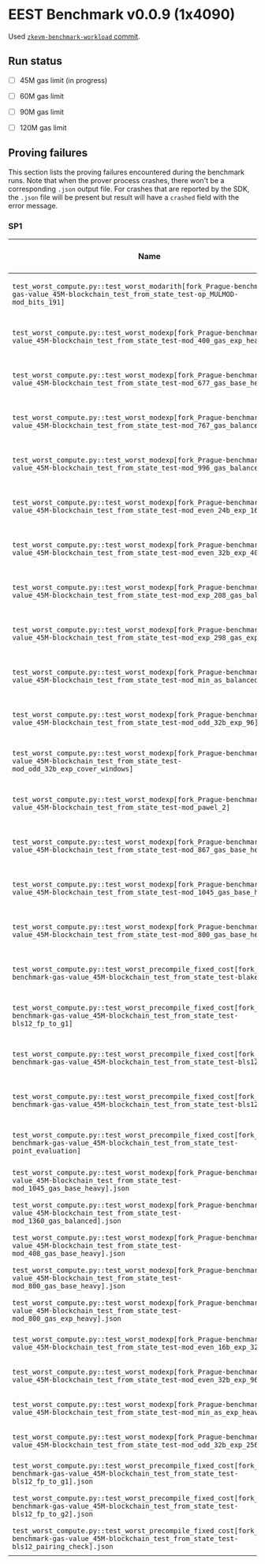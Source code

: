 # EEST Benchmark v0.0.9 (1x4090)

Used [`zkevm-benchmark-workload` commit](https://github.com/eth-act/zkevm-benchmark-workload/tree/d2bbf1e8750064a3deae32eb61434bccfbd11ee8).

## Run status
- [ ] 45M gas limit (in progress)
- [ ] 60M gas limit
- [ ] 90M gas limit
- [ ] 120M gas limit


## Proving failures

This section lists the proving failures encountered during the benchmark runs. Note that when the prover process 
crashes, there won't be a corresponding `.json` output file. For crashes that are reported by the SDK, the `.json` 
file will be present but result will have a `crashed` field with the error message.


### SP1
| Name | Lowest Gas Limit | Error |
| ---- | --------- | ----- |
| `test_worst_compute.py::test_worst_modarith[fork_Prague-benchmark-gas-value_45M-blockchain_test_from_state_test-op_MULMOD-mod_bits_191]` | 45M | Host machine crashed OOM |
| `test_worst_compute.py::test_worst_modexp[fork_Prague-benchmark-gas-value_45M-blockchain_test_from_state_test-mod_400_gas_exp_heavy]` | 45M | Host process crashed OOM |
| `test_worst_compute.py::test_worst_modexp[fork_Prague-benchmark-gas-value_45M-blockchain_test_from_state_test-mod_677_gas_base_heavy]` | 45M | Host process crashed OOM |
| `test_worst_compute.py::test_worst_modexp[fork_Prague-benchmark-gas-value_45M-blockchain_test_from_state_test-mod_767_gas_balanced]` | 45M | Host process crashed OOM |
| `test_worst_compute.py::test_worst_modexp[fork_Prague-benchmark-gas-value_45M-blockchain_test_from_state_test-mod_996_gas_balanced]` | 45M | Host process crashed OOM |
| `test_worst_compute.py::test_worst_modexp[fork_Prague-benchmark-gas-value_45M-blockchain_test_from_state_test-mod_even_24b_exp_168]` | 45M | Host process crashed OOM |
| `test_worst_compute.py::test_worst_modexp[fork_Prague-benchmark-gas-value_45M-blockchain_test_from_state_test-mod_even_32b_exp_40]` | 45M | Host process crashed OOM |
| `test_worst_compute.py::test_worst_modexp[fork_Prague-benchmark-gas-value_45M-blockchain_test_from_state_test-mod_exp_208_gas_balanced]` | 45M | Host process crashed OOM |
| `test_worst_compute.py::test_worst_modexp[fork_Prague-benchmark-gas-value_45M-blockchain_test_from_state_test-mod_exp_298_gas_exp_heavy]` | 45M | Host process crashed OOM |
| `test_worst_compute.py::test_worst_modexp[fork_Prague-benchmark-gas-value_45M-blockchain_test_from_state_test-mod_min_as_balanced]` | 45M | Host process crashed OOM |
| `test_worst_compute.py::test_worst_modexp[fork_Prague-benchmark-gas-value_45M-blockchain_test_from_state_test-mod_odd_32b_exp_96]` | 45M | Host process crashed OOM |
| `test_worst_compute.py::test_worst_modexp[fork_Prague-benchmark-gas-value_45M-blockchain_test_from_state_test-mod_odd_32b_exp_cover_windows]` | 45M | Host process crashed OOM |
| `test_worst_compute.py::test_worst_modexp[fork_Prague-benchmark-gas-value_45M-blockchain_test_from_state_test-mod_pawel_2]` | 45M | Host process crashed OOM |
| `test_worst_compute.py::test_worst_modexp[fork_Prague-benchmark-gas-value_45M-blockchain_test_from_state_test-mod_867_gas_base_heavy]` | 45M | Host process crashed OOM |
| `test_worst_compute.py::test_worst_modexp[fork_Prague-benchmark-gas-value_45M-blockchain_test_from_state_test-mod_1045_gas_base_heavy]` | 45M | Host process crashed OOM |
| `test_worst_compute.py::test_worst_modexp[fork_Prague-benchmark-gas-value_45M-blockchain_test_from_state_test-mod_800_gas_base_heavy]` | 45M | Host process crashed OOM |
| `test_worst_compute.py::test_worst_precompile_fixed_cost[fork_Prague-benchmark-gas-value_45M-blockchain_test_from_state_test-blake2f]` | 45M | Host process crashed OOM |
| `test_worst_compute.py::test_worst_precompile_fixed_cost[fork_Prague-benchmark-gas-value_45M-blockchain_test_from_state_test-bls12_fp_to_g1]` | 45M | Host process crashed OOM |
| `test_worst_compute.py::test_worst_precompile_fixed_cost[fork_Prague-benchmark-gas-value_45M-blockchain_test_from_state_test-bls12_g1msm]` | 45M | Host process crashed OOM |
| `test_worst_compute.py::test_worst_precompile_fixed_cost[fork_Prague-benchmark-gas-value_45M-blockchain_test_from_state_test-bls12_g2add]` | 45M | Host process crashed OOM |
| `test_worst_compute.py::test_worst_precompile_fixed_cost[fork_Prague-benchmark-gas-value_45M-blockchain_test_from_state_test-point_evaluation]` | 45M | Host process crashed OOM |
| `test_worst_compute.py::test_worst_modexp[fork_Prague-benchmark-gas-value_45M-blockchain_test_from_state_test-mod_1045_gas_base_heavy].json` | 45M | SDK reported failure |
| `test_worst_compute.py::test_worst_modexp[fork_Prague-benchmark-gas-value_45M-blockchain_test_from_state_test-mod_1360_gas_balanced].json` | 45M | SDK reported failure |
| `test_worst_compute.py::test_worst_modexp[fork_Prague-benchmark-gas-value_45M-blockchain_test_from_state_test-mod_408_gas_base_heavy].json` | 45M | SDK reported failure |
| `test_worst_compute.py::test_worst_modexp[fork_Prague-benchmark-gas-value_45M-blockchain_test_from_state_test-mod_800_gas_base_heavy].json` | 45M | SDK reported failure |
| `test_worst_compute.py::test_worst_modexp[fork_Prague-benchmark-gas-value_45M-blockchain_test_from_state_test-mod_800_gas_exp_heavy].json` | 45M | SDK reported failure |
| `test_worst_compute.py::test_worst_modexp[fork_Prague-benchmark-gas-value_45M-blockchain_test_from_state_test-mod_even_16b_exp_320].json` | 45M | SDK reported failure |
| `test_worst_compute.py::test_worst_modexp[fork_Prague-benchmark-gas-value_45M-blockchain_test_from_state_test-mod_even_32b_exp_96].json` | 45M | SDK reported failure |
| `test_worst_compute.py::test_worst_modexp[fork_Prague-benchmark-gas-value_45M-blockchain_test_from_state_test-mod_min_as_exp_heavy].json` | 45M | SDK reported failure |
| `test_worst_compute.py::test_worst_modexp[fork_Prague-benchmark-gas-value_45M-blockchain_test_from_state_test-mod_odd_32b_exp_256].json` | 45M | SDK reported failure |
| `test_worst_compute.py::test_worst_precompile_fixed_cost[fork_Prague-benchmark-gas-value_45M-blockchain_test_from_state_test-bls12_fp_to_g1].json` | 45M | SDK reported failure |
| `test_worst_compute.py::test_worst_precompile_fixed_cost[fork_Prague-benchmark-gas-value_45M-blockchain_test_from_state_test-bls12_fp_to_g2].json` | 45M | SDK reported failure |
| `test_worst_compute.py::test_worst_precompile_fixed_cost[fork_Prague-benchmark-gas-value_45M-blockchain_test_from_state_test-bls12_pairing_check].json` | 45M | SDK reported failure |